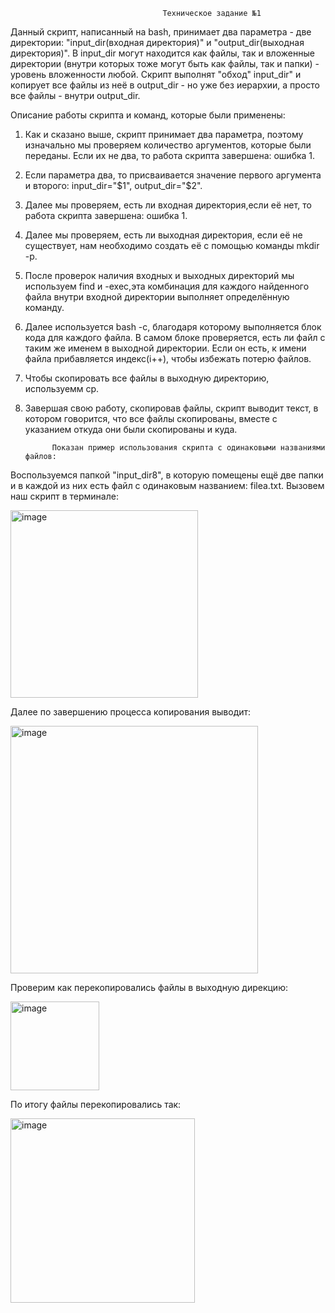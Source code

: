                                       Техническое задание №1
Данный скрипт, написанный на bash, принимает два параметра - две директории: 
"input_dir(входная директория)" и "output_dir(выходная директория)".
В input_dir могут находится как файлы, так и вложенные директории (внутри
которых тоже могут быть как файлы, так и папки) - уровень вложенности любой.
Скрипт выполнят "обход" input_dir" и копирует все файлы из неё в output_dir -
но уже без иерархии, а просто все файлы - внутри output_dir.

Описание работы скрипта и команд, которые были применены:
1. Как и сказано выше, скрипт принимает два параметра, поэтому изначально мы
   проверяем количество аргументов, которые были переданы. Если их не два, то
   работа скрипта завершена: ошибка 1.
2. Если параметра два, то присваивается значение первого аргумента и второго:
   input_dir="$1", output_dir="$2".
3. Далее мы проверяем, есть ли входная директория,если её нет, то работа скрипта
   завершена: ошибка 1.
4. Далее мы проверяем, есть ли выходная директория, если её не существует,
   нам необходимо создать её с помощью команды mkdir -p.
5. После проверок наличия входных и выходных директорий мы используем find и
   -exec,эта комбинация для каждого найденного файла внутри входной
   директории выполняет определённую команду.
7. Далее используется bash -c, благодаря которому выполняется блок кода для
   каждого файла. В самом блоке проверяется, есть ли файл с таким же именем в
   выходной директории. Если он есть, к имени файла прибавляется индекс(i++),
   чтобы избежать потерю файлов.
7. Чтобы скопировать все файлы в выходную директорию, используемм cp.
8. Завершая свою работу, скопировав файлы, скрипт выводит текст, в котором
   говорится, что все файлы скопированы, вместе с указанием откуда они были
   скопированы и куда.

             Показан пример использования скрипта с одинаковыми названиями файлов:
Воспользуемся папкой "input_dir8", в которую помещены ещё две папки и в каждой из них есть файл с одинаковым названием: filea.txt. Вызовем наш скрипт в терминале:

<img width="300" alt="image" src="https://github.com/Nickystm/projecttz/assets/167700874/080e756f-ea2c-422f-a6f8-d94815a364fb">

Далее по завершению процесса копирования выводит: 

<img width="396" alt="image" src="https://github.com/Nickystm/projecttz/assets/167700874/00e52813-af30-4623-a2e3-689f2430a4d5">

Проверим как перекопировались файлы в выходную дирекцию:

<img width="142" alt="image" src="https://github.com/Nickystm/projecttz/assets/167700874/2d360a49-b459-4228-8d9c-33d8c592f671">

По итогу файлы перекопировались так:

<img width="295" alt="image" src="https://github.com/Nickystm/projecttz/assets/167700874/313f1fce-b065-4864-a3d4-7d46a5a91615">
